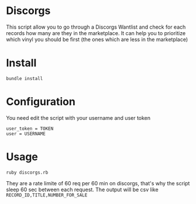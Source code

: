 # Discorgs

This script allow you to go through a Discorgs Wantlist and check for each records how many are they in the marketplace.
It can help you to prioritize which vinyl you should be first (the ones which are less in the marketplace)

# Install

`bundle install`

# Configuration

You need edit the script with your username and user token
```
user_token = TOKEN
user = USERNAME
```

# Usage 

```
ruby discorgs.rb
```
They are a rate limite of 60 req per 60 min on discorgs, that's why the script sleep 60 sec between each request.
The output will be csv like `RECORD_ID,TITLE,NUMBER_FOR_SALE`
